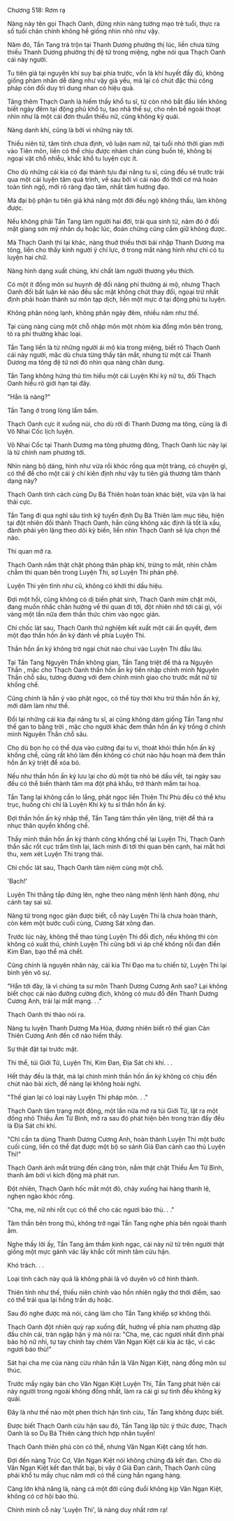 




Chương 518: Rơm rạ


Nàng này tên gọi Thạch Oanh, đừng nhìn nàng tướng mạo trẻ tuổi, thực ra số tuổi chân chính không hề giống nhìn nhỏ như vậy.

Năm đó, Tần Tang trà trộn tại Thanh Dương phường thị lúc, liền chưa từng thiếu Thanh Dương phường thị đệ tử trong miệng, nghe nói qua Thạch Oanh cái này người.

Tu tiên giả tại nguyên khí suy bại phía trước, vốn là khí huyết đầy đủ, không giống phàm nhân dễ dàng như vậy già yếu, mà lại có chút đặc thù công pháp còn đối duy trì dung nhan có hiệu quả.

Tăng thêm Thạch Oanh là hiếm thấy khổ tu sĩ, từ còn nhỏ bắt đầu liền không biết ngày đêm tại động phủ khổ tu, tao nhã thế sự, cho nên bề ngoài thoạt nhìn như là một cái đơn thuần thiếu nữ, cũng không kỳ quái.

Nàng danh khí, cũng là bởi vì những này tới.

Thiếu niên tử, tâm tính chưa định, vô luận nam nữ, tại tuổi nhỏ thời gian mới vào Tiên môn, liền có thể chịu được nhàm chán cùng buồn tẻ, không bị ngoại vật chỗ nhiễu, khắc khổ tu luyện cực ít.

Cho dù những cái kia có đại thành tựu đại năng tu sĩ, cũng đều sẽ trước trải qua một cái luyện tâm quá trình, về sau bởi vì cái nào đó thời cơ mà hoàn toàn tỉnh ngộ, mới rõ ràng đạo tâm, nhất tâm hướng đạo.

Mà đại bộ phận tu tiên giả khả năng một đời đều ngộ không thấu, làm không được.

Nếu không phải Tần Tang làm người hai đời, trải qua sinh tử, năm đó ở đối mặt giang sơn mỹ nhân dụ hoặc lúc, đoán chừng cũng cầm giữ không được.

Mà Thạch Oanh thì lại khác, nàng thuở thiếu thời bái nhập Thanh Dương ma tông, liền cho thấy kinh người ý chí lực, ở trong mắt nàng hình như chỉ có tu luyện hai chữ.

Nàng hình dạng xuất chúng, khí chất làm người thương yêu thích.

Có một ít đồng môn sư huynh đệ đối nàng phi thường ái mộ, nhưng Thạch Oanh đối bất luận kẻ nào đều sắc mặt không chút thay đổi, ngoại trừ nhất định phải hoàn thành sư môn tạp dịch, liền một mực ở tại động phủ tu luyện.

Không phân nóng lạnh, không phân ngày đêm, nhiều năm như thế.

Tại cùng nàng cùng một chỗ nhập môn một nhóm kia đồng môn bên trong, tỏ ra phi thường khác loại.

Tần Tang liền là từ những người ái mộ kia trong miệng, biết rõ Thạch Oanh cái này người, mặc dù chưa từng thấy tận mắt, nhưng từ một cái Thanh Dương ma tông đệ tử nơi đó nhìn qua nàng chân dung.

Tần Tang không hứng thú tìm hiểu một cái Luyện Khí kỳ nữ tu, đối Thạch Oanh hiểu rõ giới hạn tại đây.

"Hẳn là nàng?"

Tần Tang ở trong lòng lẩm bẩm.

Thạch Oanh cực ít xuống núi, cho dù rời đi Thanh Dương ma tông, cũng là đi Vô Nhai Cốc lịch luyện.

Vô Nhai Cốc tại Thanh Dương ma tông phương đông, Thạch Oanh lúc này lại là từ chính nam phương tới.

Nhìn nàng bộ dáng, hình như vừa rồi khóc rống qua một tràng, có chuyện gì, có thể để cho một cái ý chí kiên định như vậy tu tiên giả thương tâm thành dạng này?

Thạch Oanh tính cách cùng Dụ Bá Thiên hoàn toàn khác biệt, vừa vặn là hai thái cực.

Tần Tang đi qua nghĩ sâu tính kỹ tuyển định Dụ Bá Thiên làm mục tiêu, hiện tại đột nhiên đổi thành Thạch Oanh, hắn cũng không xác định là tốt là xấu, đành phải yên lặng theo dõi kỳ biến, liền nhìn Thạch Oanh sẽ lựa chọn thế nào.

Thi quan mở ra.

Thạch Oanh nắm thật chặt phòng thân pháp khí, trừng to mắt, nhìn chằm chằm thi quan bên trong Luyện Thi, sợ Luyện Thi phản phệ.

Luyện Thi yên tĩnh như cũ, không có khởi thi dấu hiệu.

Đợi một hồi, cũng không có dị biến phát sinh, Thạch Oanh mím chặt môi, đang muốn nhấc chân hướng về thi quan đi tới, đột nhiên nhớ tới cái gì, vội vàng một lần nữa đem thần thức chìm vào ngọc giản.

Chỉ chốc lát sau, Thạch Oanh thử nghiệm kết xuất một cái ấn quyết, đem một đạo thần hồn ấn ký đánh về phía Luyện Thi.

Thần hồn ấn ký không trở ngại chút nào chui vào Luyện Thi đầu lâu.

Tại Tần Tang Nguyên Thần không gian, Tần Tang triệt để thả ra Nguyên Thần , mặc cho Thạch Oanh thần hồn ấn ký tiến nhập chính mình Nguyên Thần chỗ sâu, tương đương với đem chính mình giao cho trước mắt nữ tử khống chế.

Cũng chính là hắn ỷ vào phật ngọc, có thể tùy thời khu trừ thần hồn ấn ký, mới dám làm như thế.

Đổi lại những cái kia đại năng tu sĩ, ai cũng không dám giống Tần Tang như thế gan to bằng trời , mặc cho người khác đem thần hồn ấn ký trồng ở chính mình Nguyên Thần chỗ sâu.

Cho dù bọn họ có thể dựa vào cường đại tu vi, thoát khỏi thần hồn ấn ký khống chế, cũng rất khó làm đến không có chút nào hậu hoạn mà đem thần hồn ấn ký triệt để xóa bỏ.

Nếu như thần hồn ấn ký lưu lại cho dù một tia nhỏ bé dấu vết, tại ngày sau đều có thể biến thành tâm ma đột phá khẩu, trở thành mầm tai hoạ.

Tần Tang lại không cần lo lắng, phật ngọc liền Thiên Thi Phù đều có thể khu trục, huống chi chỉ là Luyện Khí kỳ tu sĩ thần hồn ấn ký.

Đợi thần hồn ấn ký nhập thể, Tần Tang tâm thần yên lặng, triệt để thả ra nhục thân quyền khống chế.

Thấy mình thần hồn ấn ký thành công khống chế lại Luyện Thi, Thạch Oanh thần sắc rốt cục trầm tĩnh lại, lách mình đi tới thi quan bên cạnh, hai mắt hơi thu, xem xét Luyện Thi trạng thái.

Chỉ chốc lát sau, Thạch Oanh tâm niệm cùng một chỗ.

'Bạch!'

Luyện Thi thẳng tắp đứng lên, nghe theo nàng mệnh lệnh hành động, như cánh tay sai sử.

Nàng từ trong ngọc giản được biết, cỗ này Luyện Thi là chưa hoàn thành, còn kém một bước cuối cùng, Cương Sát xông đan.

Trước lúc này, không thể thao túng Luyện Thi đối địch, nếu không thì còn không có xuất thủ, chính Luyện Thi cũng bởi vì áp chế không nổi đan điền Kim Đan, bạo thể mà chết.

Cũng chính là nguyên nhân này, cái kia Thi Đạo ma tu chiến tử, Luyện Thi lại bình yên vô sự.

"Hắn tới đây, là vì chúng ta sư môn Thanh Dương Cương Anh sao? Lại không biết chọc cái nào đường cường địch, không có mưu đồ đến Thanh Dương Cương Anh, trái lại mất mạng. . ."

Thạch Oanh thì thào nói ra.

Nàng tu luyện Thanh Dương Ma Hỏa, đương nhiên biết rõ thế gian Càn Thiên Cương Anh đến cỡ nào hiếm thấy.

Sự thật đặt tại trước mặt.

Thi thể, túi Giới Tử, Luyện Thi, Kim Đan, Địa Sát chi khí. . .

Hết thảy đều là thật, mà lại chính mình thần hồn ấn ký không có chịu đến chút nào bài xích, để nàng lại không hoài nghi.

"Thế gian lại có loại này Luyện Thi pháp môn. . ."

Thạch Oanh tâm trạng một động, một lần nữa mở ra túi Giới Tử, lật ra một đống nhỏ Thiếu Âm Từ Bình, mở ra sau đó phát hiện bên trong tràn đầy đều là Địa Sát chi khí.

"Chỉ cần ta dùng Thanh Dương Cương Anh, hoàn thành Luyện Thi một bước cuối cùng, liền có thể đạt được một bộ so sánh Giả Đan cảnh cao thủ Luyện Thi!"

Thạch Oanh ánh mắt trừng đến căng tròn, nắm thật chặt Thiếu Âm Từ Bình, thanh âm bởi vì kích động mà phát run.

Đột nhiên, Thạch Oanh hốc mắt một đỏ, chảy xuống hai hàng thanh lệ, nghẹn ngào khóc rống.

"Cha, mẹ, nữ nhi rốt cục có thể cho các ngươi báo thù. . ."

Tâm thần bên trong thủ, không trở ngại Tần Tang nghe phía bên ngoài thanh âm.

Nghe thấy lời ấy, Tần Tang âm thầm kinh ngạc, cái này nữ tử trên người thật giống một mực gánh vác lấy khắc cốt minh tâm cừu hận.

Khó trách. . .

Loại tính cách này quả là không phải là vô duyên vô cớ hình thành.

Thiên tính như thế, thiếu niên chính vào hồn nhiên ngây thơ thời điểm, sao có thể trải qua lại hồng trần dụ hoặc.

Sau đó nghe được mà nói, càng làm cho Tần Tang khiếp sợ không thôi.

Thạch Oanh đột nhiên quỳ rạp xuống đất, hướng về phía nam phương dập đầu chín cái, tràn ngập hận ý mà nói ra: "Cha, mẹ, các ngươi nhất định phải bảo hộ nữ nhi, tự tay chính tay chém Văn Ngạn Kiệt cái kia ác tặc, vì các ngươi báo thù!"

Sát hại cha mẹ của nàng cừu nhân hẳn là Văn Ngạn Kiệt, nàng đồng môn sư thúc.

Trước mấy ngày bán cho Văn Ngạn Kiệt Luyện Thi, Tần Tang phát hiện cái này người trong ngoài không đồng nhất, làm ra cái gì sự tình đều không kỳ quái.

Đây là như thế nào một phen thích hận tình cừu, Tần Tang không được biết.

Được biết Thạch Oanh cừu hận sau đó, Tần Tang lập tức ý thức được, Thạch Oanh là so Dụ Bá Thiên càng thích hợp nhân tuyển!

Thạch Oanh thiên phú còn có thể, nhưng Văn Ngạn Kiệt càng tốt hơn.

Đợi đến nàng Trúc Cơ, Văn Ngạn Kiệt nói không chừng đã kết đan. Cho dù Văn Ngạn Kiệt kết đan thất bại, bị vây ở Giả Đan cảnh, Thạch Oanh cũng phải khổ tu mấy chục năm mới có thể cùng hắn ngang hàng.

Càng lớn khả năng là, nàng cả một đời cũng đuổi không kịp Văn Ngạn Kiệt, không có cơ hội báo thù.

Chính mình cỗ này 'Luyện Thi', là nàng duy nhất rơm rạ!




